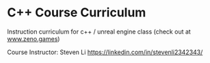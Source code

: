 # C++ Course Curriculum

Instruction curriculum for c++ / unreal engine class (check out at www.zeno.games)

Course Instructor: 
Steven Li
https://linkedin.com/in/stevenli2342343/

